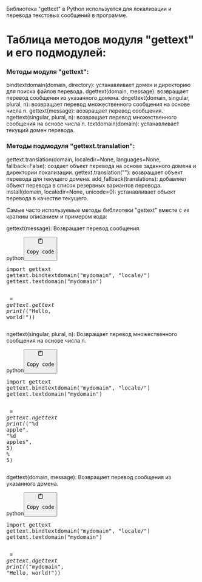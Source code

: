 <p>Библиотека "gettext" в Python используется для локализации и перевода текстовых сообщений в программе.</p>
<h1>Таблица методов модуля "gettext" и его подмодулей:</h1>
<h3>Методы модуля "gettext":</h3>
<p>bindtextdomain(domain, directory): устанавливает домен и директорию для поиска файлов перевода.
dgettext(domain, message): возвращает перевод сообщения из указанного домена.
dngettext(domain, singular, plural, n): возвращает перевод множественного сообщения на основе числа n.
gettext(message): возвращает перевод сообщения.
ngettext(singular, plural, n): возвращает перевод множественного сообщения на основе числа n.
textdomain(domain): устанавливает текущий домен перевода.</p>
<h3>Методы подмодуля "gettext.translation":</h3>
<p>gettext.translation(domain, localedir=None, languages=None, fallback=False): создает объект перевода на основе заданного домена и директории локализации.
gettext.translation(""): возвращает объект перевода для текущего домена.
add_fallback(translations): добавляет объект перевода в список резервных вариантов перевода.
install(domain, localedir=None, unicode=0): устанавливает объект перевода в качестве текущего.</p>
<p>Самые часто используемые методы библиотеки "gettext" вместе с их кратким описанием и примером кода:</p>
<p>gettext(message): Возвращает перевод сообщения.</p>
<div class="code-element"><div class="lang-line"><text>python</text><button class="copy-button" onclick="copyCode(this)"><svg aria-hidden="true" xmlns="http://www.w3.org/2000/svg" width="16" height="16" fill="none" viewBox="0 0 24 24"><path stroke="currentColor" stroke-linecap="round" stroke-linejoin="round" stroke-width="2" d="M15 4h3a1 1 0 0 1 1 1v15a1 1 0 0 1-1 1H6a1 1 0 0 1-1-1V5a1 1 0 0 1 1-1h3m0 3h6m-5-4v4h4V3h-4Z"/></svg><pre>Copy code</pre></button></div><div class="code"><div class="highlight"><pre><span></span><span class="kn">import</span> <span class="nn">gettext</span>
<span class="n">gettext</span><span class="o">.</span><span class="n">bindtextdomain</span><span class="p">(</span><span class="s2">&quot;mydomain&quot;</span><span class="p">,</span> <span class="s2">&quot;locale/&quot;</span><span class="p">)</span>
<span class="n">gettext</span><span class="o">.</span><span class="n">textdomain</span><span class="p">(</span><span class="s2">&quot;mydomain&quot;</span><span class="p">)</span>

<span class="n">_</span> <span class="o">=</span> <span class="n">gettext</span><span class="o">.</span><span class="n">gettext</span>
<span class="nb">print</span><span class="p">(</span><span class="n">_</span><span class="p">(</span><span class="s2">&quot;Hello, world!&quot;</span><span class="p">))</span>
</pre></div></div></div>

<p>ngettext(singular, plural, n): Возвращает перевод множественного сообщения на основе числа n.</p>
<div class="code-element"><div class="lang-line"><text>python</text><button class="copy-button" onclick="copyCode(this)"><svg aria-hidden="true" xmlns="http://www.w3.org/2000/svg" width="16" height="16" fill="none" viewBox="0 0 24 24"><path stroke="currentColor" stroke-linecap="round" stroke-linejoin="round" stroke-width="2" d="M15 4h3a1 1 0 0 1 1 1v15a1 1 0 0 1-1 1H6a1 1 0 0 1-1-1V5a1 1 0 0 1 1-1h3m0 3h6m-5-4v4h4V3h-4Z"/></svg><pre>Copy code</pre></button></div><div class="code"><div class="highlight"><pre><span></span><span class="kn">import</span> <span class="nn">gettext</span>
<span class="n">gettext</span><span class="o">.</span><span class="n">bindtextdomain</span><span class="p">(</span><span class="s2">&quot;mydomain&quot;</span><span class="p">,</span> <span class="s2">&quot;locale/&quot;</span><span class="p">)</span>
<span class="n">gettext</span><span class="o">.</span><span class="n">textdomain</span><span class="p">(</span><span class="s2">&quot;mydomain&quot;</span><span class="p">)</span>

<span class="n">_</span> <span class="o">=</span> <span class="n">gettext</span><span class="o">.</span><span class="n">ngettext</span>
<span class="nb">print</span><span class="p">(</span><span class="n">_</span><span class="p">(</span><span class="s2">&quot;</span><span class="si">%d</span><span class="s2"> apple&quot;</span><span class="p">,</span> <span class="s2">&quot;</span><span class="si">%d</span><span class="s2"> apples&quot;</span><span class="p">,</span> <span class="mi">5</span><span class="p">)</span> <span class="o">%</span> <span class="mi">5</span><span class="p">)</span>
</pre></div></div></div>

<p>dgettext(domain, message): Возвращает перевод сообщения из указанного домена.</p>
<div class="code-element"><div class="lang-line"><text>python</text><button class="copy-button" onclick="copyCode(this)"><svg aria-hidden="true" xmlns="http://www.w3.org/2000/svg" width="16" height="16" fill="none" viewBox="0 0 24 24"><path stroke="currentColor" stroke-linecap="round" stroke-linejoin="round" stroke-width="2" d="M15 4h3a1 1 0 0 1 1 1v15a1 1 0 0 1-1 1H6a1 1 0 0 1-1-1V5a1 1 0 0 1 1-1h3m0 3h6m-5-4v4h4V3h-4Z"/></svg><pre>Copy code</pre></button></div><div class="code"><div class="highlight"><pre><span></span><span class="kn">import</span> <span class="nn">gettext</span>
<span class="n">gettext</span><span class="o">.</span><span class="n">bindtextdomain</span><span class="p">(</span><span class="s2">&quot;mydomain&quot;</span><span class="p">,</span> <span class="s2">&quot;locale/&quot;</span><span class="p">)</span>
<span class="n">gettext</span><span class="o">.</span><span class="n">textdomain</span><span class="p">(</span><span class="s2">&quot;mydomain&quot;</span><span class="p">)</span>

<span class="n">_</span> <span class="o">=</span> <span class="n">gettext</span><span class="o">.</span><span class="n">dgettext</span>
<span class="nb">print</span><span class="p">(</span><span class="n">_</span><span class="p">(</span><span class="s2">&quot;mydomain&quot;</span><span class="p">,</span> <span class="s2">&quot;Hello, world!&quot;</span><span class="p">))</span>
</pre></div></div></div>